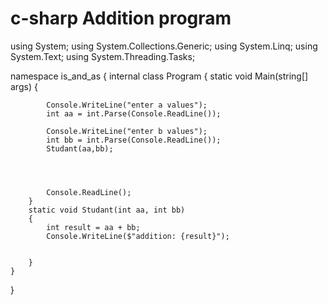 # c-sharp Addition program
using System;
using System.Collections.Generic;
using System.Linq;
using System.Text;
using System.Threading.Tasks;

namespace is_and_as
{
    internal class Program
    {
        static void Main(string[] args)
        {


            Console.WriteLine("enter a values");
            int aa = int.Parse(Console.ReadLine());

            Console.WriteLine("enter b values");
            int bb = int.Parse(Console.ReadLine());
            Studant(aa,bb);




            Console.ReadLine();
        }
        static void Studant(int aa, int bb)
        {
            int result = aa + bb;
            Console.WriteLine($"addition: {result}");


        }
    }
    
}
